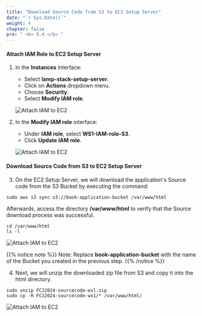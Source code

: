 ```yaml
---
title: "Download Source Code from S3 to EC2 Setup Server"
date: "`r Sys.Date()`"
weight: 4
chapter: false
pre: " <b> 5.4 </b> "
---
```


#### Attach IAM Role to EC2 Setup Server

1. In the **Instances** interface:

   - Select **lamp-stack-setup-server**.
   - Click on **Actions** dropdown menu.
   - Choose **Security**.
   - Select **Modify IAM role**.

   ![Attach IAM to EC2](/workshop1-FCJ2024/images/5-SetupEc2ServerAndEFS/5.4-DownloadSourceCodeS3/0001-downloadfile.png?featherlight=false&width=90pc)

2. In the **Modify IAM role** interface:

   - Under **IAM role**, select **WS1-IAM-role-S3**.
   - Click **Update IAM role**.

   ![Attach IAM to EC2](/workshop1-FCJ2024/images/5-SetupEc2ServerAndEFS/5.4-DownloadSourceCodeS3/0002-downloadfile.png?featherlight=false&width=90pc)

#### Download Source Code from S3 to EC2 Setup Server

3. On the EC2 Setup Server, we will download the application's Source code from the S3 Bucket by executing the command:

```
sudo aws s3 sync s3://book-application-bucket /var/www/html
```

Afterwards, access the directory **/var/www/html** to verify that the Source download process was successful.

```
cd /var/www/html
ls -l
```

![Attach IAM to EC2](/workshop1-FCJ2024/images/5-SetupEc2ServerAndEFS/5.4-DownloadSourceCodeS3/0004-downloadfile.png?featherlight=false&width=90pc)

{{% notice note %}}
Note: Replace **book-application-bucket** with the name of the Bucket you created in the previous step.
{{% /notice %}}

4. Next, we will unzip the downloaded zip file from S3 and copy it into the html directory.

```
sudo unzip FCJ2024-sourcecode-wsl.zip
sudo cp -R FCJ2024-sourcecode-ws1/* /var/www/html/
```

![Attach IAM to EC2](/workshop1-FCJ2024/images/5-SetupEc2ServerAndEFS/5.4-DownloadSourceCodeS3/0006-downloadfile.png?featherlight=false&width=90pc)
